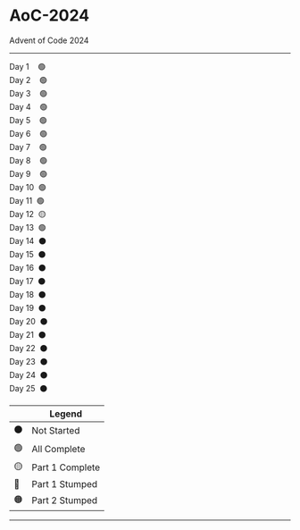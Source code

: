 # AoC-2024
Advent of Code 2024

----

Day 1 &nbsp;&nbsp; 🟢  
Day 2 &nbsp;&nbsp; 🟢  
Day 3 &nbsp;&nbsp; 🟢  
Day 4 &nbsp;&nbsp; 🟢  
Day 5 &nbsp;&nbsp; 🟢  
Day 6 &nbsp;&nbsp; 🟢  
Day 7 &nbsp;&nbsp; 🟢  
Day 8 &nbsp;&nbsp; 🟢  
Day 9 &nbsp;&nbsp; 🟢  
Day 10 &nbsp;🟢  
Day 11 &nbsp;🟢  
Day 12 &nbsp;🟡  
Day 13 &nbsp;🟢  
Day 14 &nbsp;⚫  
Day 15 &nbsp;⚫  
Day 16 &nbsp;⚫  
Day 17 &nbsp;⚫  
Day 18 &nbsp;⚫  
Day 19 &nbsp;⚫  
Day 20 &nbsp;⚫  
Day 21 &nbsp;⚫  
Day 22 &nbsp;⚫  
Day 23 &nbsp;⚫  
Day 24 &nbsp;⚫  
Day 25 &nbsp;⚫  

| | Legend |
| ----- | ---- | 
| ⚫ | Not Started |
| 🟢 | All Complete |
| 🟡 | Part 1 Complete |
| 🔴 | Part 1 Stumped |
| 🟠 | Part 2 Stumped |


----

